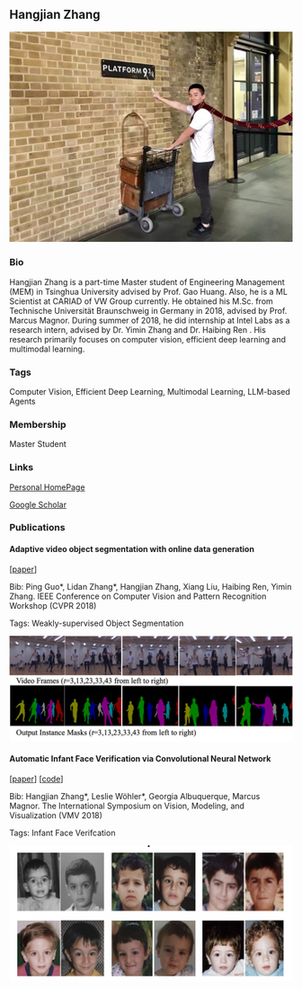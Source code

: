 ## Hangjian Zhang
![HangjianZhang](./assets/avatar.jpg)

### Bio

Hangjian Zhang is a part-time Master student of Engineering Management (MEM) in Tsinghua University advised by Prof. Gao Huang. Also, he is a ML Scientist at CARIAD of VW Group currently. He obtained his M.Sc. from Technische Universität Braunschweig in Germany in 2018, advised by Prof. Marcus Magnor. During summer of 2018, he did internship at Intel Labs as a research intern, advised by Dr. Yimin Zhang and Dr. Haibing Ren . His research primarily focuses on computer vision, efficient deep learning and multimodal learning.

### Tags
Computer Vision, Efficient Deep Learning, Multimodal Learning, LLM-based Agents

### Membership
Master Student

### Links

<a href="https://zhhjemotion.github.io/">Personal HomePage</a>

<a href="https://scholar.google.com/citations?user=8rdberkAAAAJ&hl=en">Google Scholar</a>

### Publications
#### Adaptive video object segmentation with online data generation
[<a href="https://davischallenge.org/challenge2018/papers/DAVIS-Semisupervised-Challenge-4th-Team.pdf">paper</a>]

Bib: Ping Guo*, Lidan Zhang*, Hangjian Zhang, Xiang Liu, Haibing Ren, Yimin Zhang.
IEEE Conference on Computer Vision and Pattern Recognition Workshop (CVPR 2018)

Tags: Weakly-supervised Object Segmentation

![davis](./assets/davis2018.png)


#### Automatic Infant Face Verification via Convolutional Neural Network
[<a href="https://diglib.eg.org/server/api/core/bitstreams/8598daa6-32e6-4d5c-a698-58407d2cb06c/content">paper</a>]
[<a href="https://github.com/ZHHJemotion/Infant-Face-Verification">code</a>]

Bib: Hangjian Zhang*, Leslie Wöhler*, Georgia Albuquerque, Marcus Magnor.
The International Symposium on Vision, Modeling, and Visualization (VMV 2018)

Tags: Infant Face Verifcation

![vmv](./assets/vmv2018.png)

